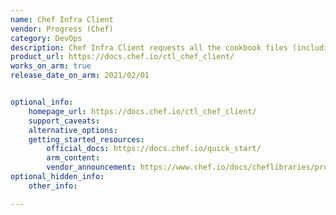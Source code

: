 ```yaml
---
name: Chef Infra Client
vendor: Progress (Chef)
category: DevOps
description: Chef Infra Client requests all the cookbook files (including recipes, templates, resources, providers, attributes, and libraries) that it needs for every action identified in the run-list from the Chef Infra Server.
product_url: https://docs.chef.io/ctl_chef_client/
works_on_arm: true
release_date_on_arm: 2021/02/01


optional_info:
    homepage_url: https://docs.chef.io/ctl_chef_client/
    support_caveats:
    alternative_options:
    getting_started_resources:
        official_docs: https://docs.chef.io/quick_start/
        arm_content:
        vendor_announcement: https://www.chef.io/docs/cheflibraries/product-and-user-guides/chef-infra-client-16_product-guide.pdf?sfvrsn=6595b433_4
optional_hidden_info:
    other_info:

---
```

